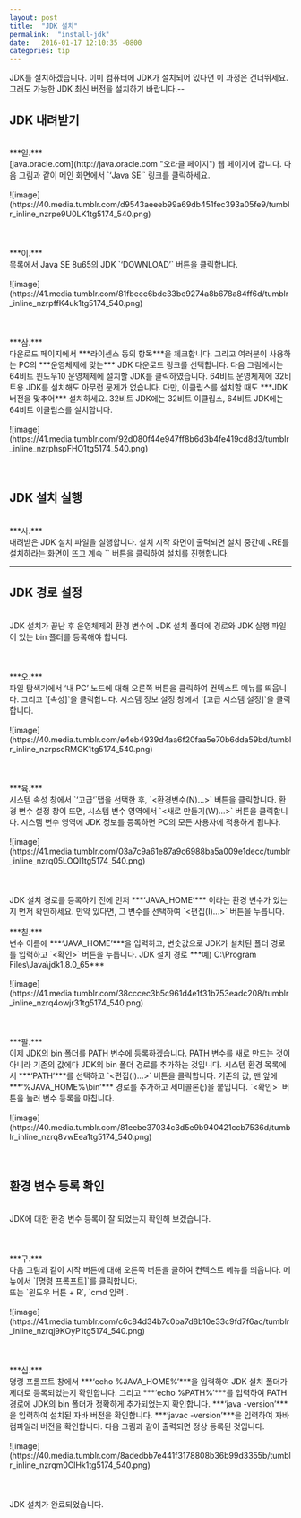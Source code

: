```yaml
---
layout: post
title:  "JDK 설치"
permalink:  "install-jdk"
date:   2016-01-17 12:10:35 -0800
categories: tip
---
```


JDK를 설치하겠습니다. 이미 컴퓨터에 JDK가 설치되어 있다면 이 과정은 건너뛰세요. 그래도 가능한 JDK 최신 버전을 설치하기 바랍니다.--

## JDK 내려받기

<br />
***일.***<br />
[java.oracle.com](http://java.oracle.com "오라클 페이지")&nbsp;웹 페이지에 갑니다. 다음 그림과 같이 메인 화면에서 `‘Java SE’` 링크를 클릭하세요.<br />
<br />
![image](https://40.media.tumblr.com/d9543aeeeb99a69db451fec393a05fe9/tumblr_inline_nzrpe9U0LK1tg5174_540.png)<br />
<br />
<br />
<br />
***이.***<br />
목록에서 Java SE 8u65의 JDK `‘DOWNLOAD’` 버튼을 클릭합니다.<br />
<br />
![image](https://41.media.tumblr.com/81fbecc6bde33be9274a8b678a84ff6d/tumblr_inline_nzrpffK4uk1tg5174_540.png)<br />
<br />
<br />
<br />
***삼.***<br />
다운로드 페이지에서 ***라이센스 동의 항목***을 체크합니다. 그리고 여러분이 사용하는 PC의 ***운영체제에 맞는*** JDK 다운로드 링크를 선택합니다. 다음 그림에서는 64비트 윈도우10 운영체제에 설치할 JDK를 클릭하였습니다. 64비트 운영체제에 32비트용 JDK를 설치해도 아무런 문제가 없습니다. 다만, 이클립스를 설치할 때도 ***JDK 버전을 맞추어*** 설치하세요. 32비트 JDK에는 32비트 이클립스, 64비트 JDK에는 64비트 이클립스를 설치합니다.<br />
<br />
![image](https://41.media.tumblr.com/92d080f44e947ff8b6d3b4fe419cd8d3/tumblr_inline_nzrphspFHO1tg5174_540.png)<br />
<br />
<br />

## JDK 설치 실행

<br />
***사.***<br />
내려받은 JDK 설치 파일을 실행합니다. 설치 시작 화면이 출력되면 설치 중간에 JRE를 설치하라는 화면이 뜨고 계속 `<Next>` 버튼을 클릭하여 설치를 진행합니다.<br />

* * *

## JDK 경로 설정

<br />
JDK 설치가 끝난 후 운영체제의 환경 변수에 JDK 설치 폴더에 경로와 JDK 실행 파일이 있는 bin 폴더를 등록해야 합니다.<br />
<br />
<br />
<br />
***오.***<br />
파일 탐색기에서 ‘내 PC’ 노드에 대해 오른쪽 버튼을 클릭하여 컨텍스트 메뉴를 띄웁니다. 그리고 `[속성]`을 클릭합니다. 시스템 정보 설정 창에서 `[고급 시스템 설정]`을 클릭합니다.<br />
<br />
![image](https://40.media.tumblr.com/e4eb4939d4aa6f20faa5e70b6dda59bd/tumblr_inline_nzrpscRMGK1tg5174_540.png)<br />
<br />
<br />
<br />
***육.***<br />
시스템 속성 창에서 `‘고급‘`탭을 선택한 후, `<환경변수(N)...>` 버튼을 클릭합니다. 환경 변수 설정 창이 뜨면, 시스템 변수 영역에서 `<새로 만들기(W)...>` 버튼을 클릭합니다. 시스템 변수 영역에 JDK 정보를 등록하면 PC의 모든 사용자에 적용하게 됩니다. <br />
<br />
![image](https://41.media.tumblr.com/03a7c9a61e87a9c6988ba5a009e1decc/tumblr_inline_nzrq05LOQl1tg5174_540.png)<br />
<br />
<br />
<br />
JDK 설치 경로를 등록하기 전에 먼저 ***‘JAVA_HOME’*** 이라는 환경 변수가 있는지 먼저 확인하세요. 만약 있다면, 그 변수를 선택하여 `<편집(I)...>` 버튼을 누릅니다.<br />
<br />
***칠.***<br />
변수 이름에 ***‘JAVA_HOME’***을 입력하고, 변숫값으로 JDK가 설치된 폴더 경로를 입력하고 `<확인>` 버튼을 누릅니다. JDK 설치 경로 ***예) C:\Program Files\Java\jdk1.8.0_65***<br />
<br />
![image](https://41.media.tumblr.com/38cccec3b5c961d4e1f31b753eadc208/tumblr_inline_nzrq4owjr31tg5174_540.png)<br />
<br />
<br />
<br />
***팔.***<br />
이제 JDK의 bin 폴더를 PATH 변수에 등록하겠습니다. PATH 변수를 새로 만드는 것이 아니라 기존의 값에다 JDK의&nbsp;bin 폴더 경로를 추가하는 것입니다. 시스템 환경 목록에서 ***‘PATH’***를 선택하고 `<편집(I)...>` 버튼을 클릭합니다. 기존의 값, 맨 앞에 ***‘%JAVA_HOME%\bin’*** 경로를 추가하고 세미콜론(;)을 붙입니다. `<확인>` 버튼을 눌러 변수 등록을 마칩니다.<br />
<br />
![image](https://40.media.tumblr.com/81eebe37034c3d5e9b940421ccb7536d/tumblr_inline_nzrq8vwEea1tg5174_540.png)<br />
<br />
<br />

## 환경 변수 등록 확인

<br />
JDK에 대한 환경 변수 등록이 잘 되었는지 확인해 보겠습니다.<br />
<br />
<br />
<br />
***구.***<br />
다음 그림과 같이 시작 버튼에 대해 오른쪽 버튼을 클하여 컨텍스트 메뉴를 띄웁니다. 메뉴에서 `[명령 프롬프트]`를 클릭합니다.<br />
또는 `윈도우 버튼 + R`, `cmd 입력`.<br />
<br />
![image](https://41.media.tumblr.com/c6c84d34b7c0ba7d8b10e33c9fd7f6ac/tumblr_inline_nzrqj9KOyP1tg5174_540.png)<br />
<br />
<br />
<br />
***십.***<br />
명령 프롬프트 창에서 ***‘echo %JAVA_HOME%’***을 입력하여 JDK 설치 폴더가 제대로 등록되었는지 확인합니다. 그리고 ***‘echo %PATH%’***를 입력하여 PATH 경로에 JDK의 bin 폴더가 정확하게 추가되었는지 확인합니다. ***‘java -version’***을 입력하여 설치된 자바 버전을 확인합니다. ***‘javac -version’***을 입력하여 자바 컴파일러 버전을 확인합니다. 다음 그림과 같이 출력되면 정상 등록된 것입니다.<br />
<br />
![image](https://40.media.tumblr.com/8adedbb7e441f3178808b36b99d3355b/tumblr_inline_nzrqm0ClHk1tg5174_540.png)<br />
<br />
<br />
<br />
JDK 설치가 완료되었습니다.<br />
